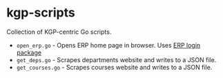 # kgp-scripts
Collection of KGP-centric Go scripts.
- `open_erp.go` - Opens ERP home page in browser. Uses [ERP login package](https://github.com/metakgp/iitkgp-erp-login-go/)
- `get_deps.go` - Scrapes departments website and writes to a JSON file.
- `get_courses.go` - Scrapes courses website and writes to a JSON file.
